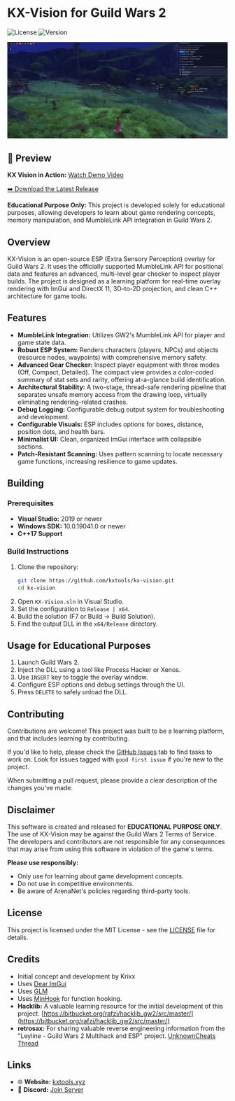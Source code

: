 # KX-Vision for Guild Wars 2

![License](https://img.shields.io/badge/license-MIT-blue.svg)
![Version](https://img.shields.io/badge/version-0.4-green.svg)

![KX-Vision GUI](images/gui_v2.jpg)

## 🎥 Preview

**KX Vision in Action:** [Watch Demo Video](https://streamable.com/zzq3vc)

[➡️ Download the Latest Release](https://github.com/kxtools/kx-vision/releases/latest)

**Educational Purpose Only:** This project is developed solely for educational purposes, allowing developers to learn about game rendering concepts, memory manipulation, and MumbleLink API integration in Guild Wars 2.

## Overview

KX-Vision is an open-source ESP (Extra Sensory Perception) overlay for Guild Wars 2. It uses the officially supported MumbleLink API for positional data and features an advanced, multi-level gear checker to inspect player builds. The project is designed as a learning platform for real-time overlay rendering with ImGui and DirectX 11, 3D-to-2D projection, and clean C++ architecture for game tools.

## Features

*   **MumbleLink Integration:** Utilizes GW2's MumbleLink API for player and game state data.
*   **Robust ESP System:** Renders characters (players, NPCs) and objects (resource nodes, waypoints) with comprehensive memory safety.
*   **Advanced Gear Checker:** Inspect player equipment with three modes (Off, Compact, Detailed). The compact view provides a color-coded summary of stat sets and rarity, offering at-a-glance build identification.
*   **Architectural Stability:** A two-stage, thread-safe rendering pipeline that separates unsafe memory access from the drawing loop, virtually eliminating rendering-related crashes.
*   **Debug Logging:** Configurable debug output system for troubleshooting and development.
*   **Configurable Visuals:** ESP includes options for boxes, distance, position dots, and health bars.
*   **Minimalist UI:** Clean, organized ImGui interface with collapsible sections.
*   **Patch-Resistant Scanning:** Uses pattern scanning to locate necessary game functions, increasing resilience to game updates.

## Building

### Prerequisites

*   **Visual Studio:** 2019 or newer
*   **Windows SDK:** 10.0.19041.0 or newer
*   **C++17 Support**

### Build Instructions

1.  Clone the repository:
    ```bash
    git clone https://github.com/kxtools/kx-vision.git
    cd kx-vision
    ```
2.  Open `KX-Vision.sln` in Visual Studio.
3.  Set the configuration to `Release | x64`.
4.  Build the solution (F7 or Build → Build Solution).
5.  Find the output DLL in the `x64/Release` directory.

## Usage for Educational Purposes

1.  Launch Guild Wars 2.
2.  Inject the DLL using a tool like Process Hacker or Xenos.
3.  Use `INSERT` key to toggle the overlay window.
4.  Configure ESP options and debug settings through the UI.
5.  Press `DELETE` to safely unload the DLL.

## Contributing

Contributions are welcome! This project was built to be a learning platform, and that includes learning by contributing.

If you'd like to help, please check the [GitHub Issues](https://github.com/kxtools/kx-vision/issues) tab to find tasks to work on. Look for issues tagged with `good first issue` if you're new to the project.

When submitting a pull request, please provide a clear description of the changes you've made.

## Disclaimer

This software is created and released for **EDUCATIONAL PURPOSE ONLY**. The use of KX-Vision may be against the Guild Wars 2 Terms of Service. The developers and contributors are not responsible for any consequences that may arise from using this software in violation of the game's terms.

**Please use responsibly:**
*   Only use for learning about game development concepts.
*   Do not use in competitive environments.
*   Be aware of ArenaNet's policies regarding third-party tools.

## License

This project is licensed under the MIT License - see the [LICENSE](LICENSE) file for details.

## Credits

*   Initial concept and development by Krixx
*   Uses [Dear ImGui](https://github.com/ocornut/imgui)
*   Uses [GLM](https://github.com/g-truc/glm)
*   Uses [MinHook](https://github.com/TsudaKageyu/minhook) for function hooking.
*   **Hacklib:** A valuable learning resource for the initial development of this project. [https://bitbucket.org/rafzi/hacklib_gw2/src/master/](https://bitbucket.org/rafzi/hacklib_gw2/src/master/)
*   **retrosax:** For sharing valuable reverse engineering information from the "Leyline - Guild Wars 2 Multihack and ESP" project. [UnknownCheats Thread](https://www.unknowncheats.me/forum/guild-wars-2-a/610320-leylin-guild-wars-2-multihack-esp.html)

## Links

*   🌐 **Website:** [kxtools.xyz](https://kxtools.xyz)
*   💬 **Discord:** [Join Server](https://discord.gg/z92rnB4kHm)